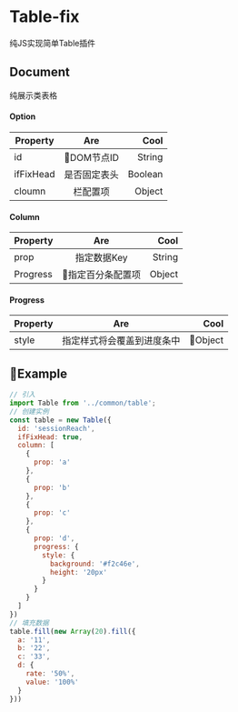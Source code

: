 # Table-fix
纯JS实现简单Table插件

## Document
纯展示类表格

#### Option

| Property        | Are           | Cool  |
| ------------- |:-------------:| -----:|
| id      | DOM节点ID | String |
| ifFixHead      | 是否固定表头      |   Boolean |
| cloumn | 栏配置项      |    Object |

#### Column
| Property        | Are           | Cool  |
| ------------- |:-------------:| -----:|
| prop      | 指定数据Key | String |
| Progress      | 指定百分条配置项      |   Object |

#### Progress
| Property        | Are           | Cool  |
| ------------- |:-------------:| -----:|
| style      | 指定样式将会覆盖到进度条中 | Object |


## Example
```javascript
// 引入
import Table from '../common/table';
// 创建实例
const table = new Table({
  id: 'sessionReach',
  ifFixHead: true,
  column: [
    {
      prop: 'a'
    },
    {
      prop: 'b'
    },
    {
      prop: 'c'
    },
    {
      prop: 'd',
      progress: {
        style: {
          background: '#f2c46e',
          height: '20px'
        }
      }
    }
  ]
})
// 填充数据
table.fill(new Array(20).fill({
  a: '11',
  b: '22',
  c: '33',
  d: {
    rate: '50%',
    value: '100%'
  }
}))
```